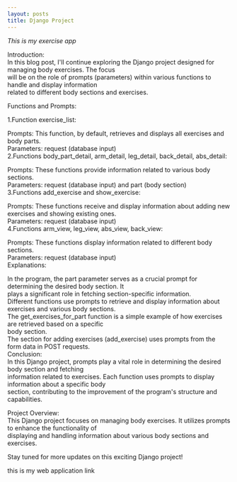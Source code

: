 ```yaml
---
layout: posts
title: Django Project
---
```

_This is my exercise app_ 

Introduction:<br>
In this blog post, I'll continue exploring the Django project designed for managing body exercises. The focus <br>will be on the role of prompts (parameters) within various functions to handle and display information <br>related to different body sections and exercises.<br>

Functions and Prompts:<br>

1.Function exercise_list:<br>

Prompts: This function, by default, retrieves and displays all exercises and body parts.<br>
Parameters: request (database input)<br>
2.Functions body_part_detail, arm_detail, leg_detail, back_detail, abs_detail:<br>

Prompts: These functions provide information related to various body sections.<br>
Parameters: request (database input) and part (body section)<br>
3.Functions add_exercise and show_exercise:<br>

Prompts: These functions receive and display information about adding new exercises and showing existing ones.<br>
Parameters: request (database input)<br>
4.Functions arm_view, leg_view, abs_view, back_view:<br>

Prompts: These functions display information related to different body sections.<br>
Parameters: request (database input)<br>
Explanations:<br>

In the program, the part parameter serves as a crucial prompt for determining the desired body section. It<br> plays a significant role in fetching section-specific information.<br>
Different functions use prompts to retrieve and display information about exercises and various body sections.<br>
The get_exercises_for_part function is a simple example of how exercises are retrieved based on a specific <br>body section.<br>
The section for adding exercises (add_exercise) uses prompts from the form data in POST requests.<br>
Conclusion:<br>
In this Django project, prompts play a vital role in determining the desired body section and fetching <br>information related to exercises. Each function uses prompts to display information about a specific body <br>section, contributing to the improvement of the program's structure and capabilities.<br>

Project Overview:<br>
This Django project focuses on managing body exercises. It utilizes prompts to enhance the functionality of <br>displaying and handling information about various body sections and exercises.<br>

Stay tuned for more updates on this exciting Django project!<br>

this is my web application link<br>


<a href="http://fatemehrazzaghy.pythonanywhere.com"></a>






